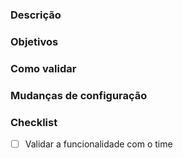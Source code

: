 <!--
TEMPLATE DE PULL REQUEST (PR)

- O QUE É?
  - Um modelo que traz os tópicos necessários para descrever um PR.

- QUAL O OBJETIVO?
  - Padronizar as descrições dos PRs nesse repositório e garantir que toda pessoa que os acesse tenha informações necessárias para entendê-los e usá-los.

- COMO USAR?
  - Siga os comentários de instrução presentes em cada seção abaixo para preenchê-las corretamente.

OBS: Não é necessário apagar os comentários, eles não aparecerão na descrição de seu PR.
-->

### Descrição
<!-- Descreva aqui o contexto de criação do PR, o que motivou a implementação dessas mudanças -->

### Objetivos
<!-- Descreva aqui as mudanças que esse PR se destina a fazer -->

### Como validar
<!--
Descreva aqui o que a pessoa revisora desse PR deve fazer para validar as alterações feitas, ex:
- Interaja com os filtros do gráfico selecionando múltiplas competências e/ou estabelecimentos (tente selecionar estabelecimentos com nomes compostos) para observar se erros inesperados acontecem.
- Remova todos os valores dos filtros e observe se é exibida a mensagem "Sem dados nessa competência".
- Compare os valores exibidos pelo gráfico na versão local com os valores exibidos pelo gráfico na versão de produção do site.

Tente pensar no caminho natural ao usar a funcionalidade e também nos casos extremos.
-->

### Mudanças de configuração
<!--
Descreva aqui as mudanças na configuração da aplicação (adição/mudança de variáveis de ambiente), caso tenham sido feitas.

OBS: não insira aqui o valor das variáveis de ambiente, apenas inclua o nome dela, onde deve ser definida/alterada e como a pessoa pode acessar seu valor, ex: "Foi criada a variável de ambiente ENV_VAR pelo motivo X. Seu valor se encontra no Bitwarden e ela deve ser adicionada no arquivo /caminho/do/arquivo para execução local *e na Vercel para execução em produção.*".

*: o ideal é que a pessoa que criou a variável de ambiente faça sua inclusão/edição no local onde a aplicação é hospedada, portanto adicione o trecho entre * na frase de exemplo acima caso você não tenha permissão para fazer a inclusão/edição.
 -->

### Checklist
<!-- Marque os checkboxes abaixo à medida em que as tarefas são feitas e garanta que todas elas sejam realizadas antes de mergear o PR -->

- [ ] Validar a funcionalidade com o time
